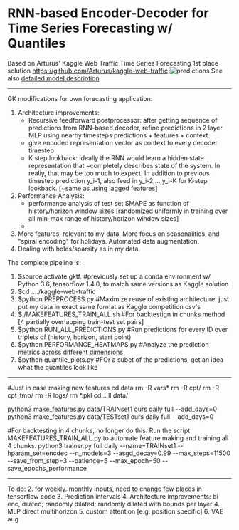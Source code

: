 # RNN-based Encoder-Decoder for Time Series Forecasting w/ Quantiles 


Based on Arturus'
Kaggle Web Traffic Time Series Forecasting
1st place solution
https://github.com/Arturus/kaggle-web-traffic
![predictions](images/predictions.png)
See also [detailed model description](how_it_works.md)

-----------------------------------

GK modifications for own forecasting application:

1) Architecture improvements:
	- Recursive feedforward postprocessor: after getting sequence of predictions from RNN-based decoder, refine predictions in 2 layer MLP using nearby timesteps predictions + features + context.
	- give encoded representation vector as context to every decoder timestep
	- K step lookback: ideally the RNN would learn a hidden state representation that ~completely describes state of the system. In realiy, that may be too much to expect. In addition to previous timestep prediction y_i-1, also feed in y_i-2,...,y_i-K for K-step lookback. [~same as using lagged features]
2) Performance Analysis:
	- performance analysis of test set SMAPE as function of history/horizon window sizes [randomized uniformly in training over all min-max range of history/horizon window sizes]
	- 
2) More features, relevant to my data. More focus on seasonalities, and "spiral encoding" for holidays. Automated data augmentation.
3) Dealing with holes/sparsity as in my data.



The complete pipeline is:

1. $source activate gktf.               #previously set up a conda environment w/ Python 3.6, tensorflow 1.4.0, to match same versions as Kaggle solution
2. $cd ..../kaggle-web-traffic
3. $python PREPROCESS.py               #Maximize reuse of existing architecture: just put my data in exact same format as Kaggle competition csv's
4. $./MAKEFEATURES_TRAIN_ALL.sh         #For backtestign in chunks method [4 partially overlapping train-test set pairs]
5. $python RUN_ALL_PREDICTIONS.py      #Run predictions for every ID over triplets of (history, horizon, start point)
6. $python PERFORMANCE_HEATMAPS.py     #Analyze the prediction metrics across different dimensions 
7. $python quantile_plots.py			#FOr a subet of the predictions, get an idea what the quantiles look like





---------------------------------------
#Just in case making new features
cd data
rm -R vars*
rm -R cpt/
rm -R cpt_tmp/
rm -R logs/
rm *.pkl
cd ..
ll data/

python3 make_features.py data/TRAINset1 ours daily full --add_days=0
python3 make_features.py data/TESTset1 ours daily full --add_days=0

#For backtesting in 4 chunks, no longer do this. Run the script MAKEFEATURES_TRAIN_ALL.py to automate feature making and training all 4 chunks.
python3 trainer.py full daily --name=TRAINset1 --hparam_set=encdec --n_models=3 --asgd_decay=0.99 --max_steps=11500 --save_from_step=3 --patience=5 --max_epoch=50 --save_epochs_performance


----------------------------------------------------------------------------------------------------------------------------------------------------------
To do:
2. for weekly. monthly inputs, need to change few places in tensorflow code
3. Prediction intervals
4. Architecture improvements: bi enc, dilated; randomly dilated; randomly dilated with bounds per layer
4. MLP direct multihorizon
5. custom attention [e.g. position specific]
6. VAE aug